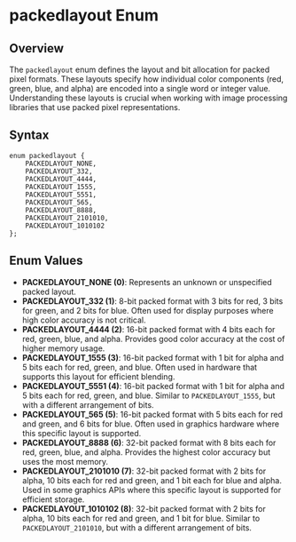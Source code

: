 # packedlayout Enum

## Overview
The `packedlayout` enum defines the layout and bit allocation for packed pixel formats. These layouts specify how individual color components (red, green, blue, and alpha) are encoded into a single word or integer value. Understanding these layouts is crucial when working with image processing libraries that use packed pixel representations.

## Syntax
```angelscript
enum packedlayout {
    PACKEDLAYOUT_NONE,
    PACKEDLAYOUT_332,
    PACKEDLAYOUT_4444,
    PACKEDLAYOUT_1555,
    PACKEDLAYOUT_5551,
    PACKEDLAYOUT_565,
    PACKEDLAYOUT_8888,
    PACKEDLAYOUT_2101010,
    PACKEDLAYOUT_1010102
};
```

## Enum Values
- **PACKEDLAYOUT_NONE (0)**: Represents an unknown or unspecified packed layout.
- **PACKEDLAYOUT_332 (1)**: 8-bit packed format with 3 bits for red, 3 bits for green, and 2 bits for blue. Often used for display purposes where high color accuracy is not critical.
- **PACKEDLAYOUT_4444 (2)**: 16-bit packed format with 4 bits each for red, green, blue, and alpha. Provides good color accuracy at the cost of higher memory usage.
- **PACKEDLAYOUT_1555 (3)**: 16-bit packed format with 1 bit for alpha and 5 bits each for red, green, and blue. Often used in hardware that supports this layout for efficient blending.
- **PACKEDLAYOUT_5551 (4)**: 16-bit packed format with 1 bit for alpha and 5 bits each for red, green, and blue. Similar to `PACKEDLAYOUT_1555`, but with a different arrangement of bits.
- **PACKEDLAYOUT_565 (5)**: 16-bit packed format with 5 bits each for red and green, and 6 bits for blue. Often used in graphics hardware where this specific layout is supported.
- **PACKEDLAYOUT_8888 (6)**: 32-bit packed format with 8 bits each for red, green, blue, and alpha. Provides the highest color accuracy but uses the most memory.
- **PACKEDLAYOUT_2101010 (7)**: 32-bit packed format with 2 bits for alpha, 10 bits each for red and green, and 1 bit each for blue and alpha. Used in some graphics APIs where this specific layout is supported for efficient storage.
- **PACKEDLAYOUT_1010102 (8)**: 32-bit packed format with 2 bits for alpha, 10 bits each for red and green, and 1 bit for blue. Similar to `PACKEDLAYOUT_2101010`, but with a different arrangement of bits.
